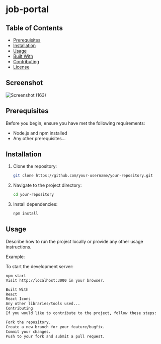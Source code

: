 # job-portal
## Table of Contents

- [Prerequisites](#prerequisites)
- [Installation](#installation)
- [Usage](#usage)
- [Built With](#built-with)
- [Contributing](#contributing)
- [License](#license)

## Screenshot
![Screenshot (163)](https://github.com/syedosama1/jobs-portal/assets/111410324/ec780ee3-0793-4579-b820-5ed00a84ea66)

## Prerequisites

Before you begin, ensure you have met the following requirements:

- Node.js and npm installed
- Any other prerequisites...

## Installation

1. Clone the repository:

    ```bash
    git clone https://github.com/your-username/your-repository.git
    ```

2. Navigate to the project directory:

    ```bash
    cd your-repository
    ```

3. Install dependencies:

    ```bash
    npm install
    ```

## Usage

Describe how to run the project locally or provide any other usage instructions.

Example:

To start the development server:

```bash
npm start
Visit http://localhost:3000 in your browser.

Built With
React
React Icons
Any other libraries/tools used...
Contributing
If you would like to contribute to the project, follow these steps:

Fork the repository.
Create a new branch for your feature/bugfix.
Commit your changes.
Push to your fork and submit a pull request.
